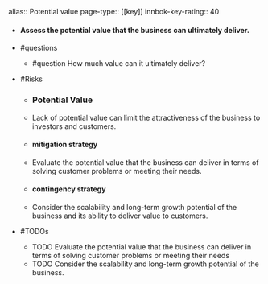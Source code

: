 alias:: Potential value
page-type:: [[key]]
innbok-key-rating:: 40
- #### Assess the potential value that the business can ultimately deliver.
- #questions
  - #question How much value can it ultimately deliver?
- #Risks

  - ### Potential Value
  - Lack of potential value can limit the attractiveness of the business to investors and customers.
  - #### mitigation strategy
  - Evaluate the potential value that the business can deliver in terms of solving customer problems or meeting their needs.
  - #### contingency strategy
  - Consider the scalability and long-term growth potential of the business and its ability to deliver value to customers.
- #TODOs
  - TODO Evaluate the potential value that the business can deliver in terms of solving customer problems or meeting their needs
  - TODO  Consider the scalability and long-term growth potential of the business.


